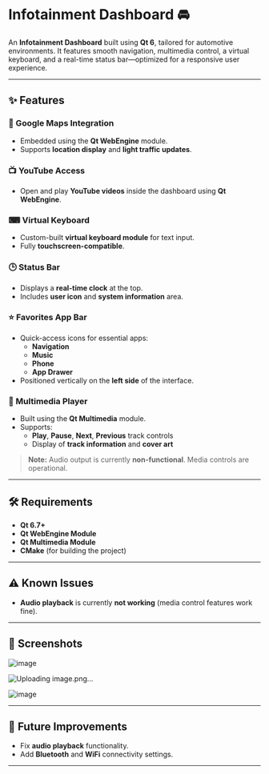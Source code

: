 # Infotainment Dashboard 🚘

An **Infotainment Dashboard** built using **Qt 6**, tailored for automotive environments. It features smooth navigation, multimedia control, a virtual keyboard, and a real-time status bar—optimized for a responsive user experience.

---

## ✨ Features

### 🚗 Google Maps Integration
- Embedded using the **Qt WebEngine** module.
- Supports **location display** and **light traffic updates**.

### 📺 YouTube Access
- Open and play **YouTube videos** inside the dashboard using **Qt WebEngine**.

### ⌨ Virtual Keyboard
- Custom-built **virtual keyboard module** for text input.
- Fully **touchscreen-compatible**.

### 🕒 Status Bar
- Displays a **real-time clock** at the top.
- Includes **user icon** and **system information** area.

### ⭐ Favorites App Bar
- Quick-access icons for essential apps:
  - **Navigation**
  - **Music**
  - **Phone**
  - **App Drawer**
- Positioned vertically on the **left side** of the interface.

### 🎵 Multimedia Player
- Built using the **Qt Multimedia** module.
- Supports:
  - **Play**, **Pause**, **Next**, **Previous** track controls
  - Display of **track information** and **cover art**

> **Note:** Audio output is currently **non-functional**. Media controls are operational.

---

## 🛠 Requirements

- **Qt 6.7+**
- **Qt WebEngine Module**
- **Qt Multimedia Module**
- **CMake** (for building the project)

---

## ⚠ Known Issues

- **Audio playback** is currently **not working** (media control features work fine).

---

## 📸 Screenshots

![image](https://github.com/user-attachments/assets/71e86688-725c-4491-9b5b-5bb26a6f64a7)

![Uploading image.png…]()

![image](https://github.com/user-attachments/assets/1fe465dd-1c9d-47bb-949c-2f04a13e36ba)


---

## 🌟 Future Improvements

- Fix **audio playback** functionality.
- Add **Bluetooth** and **WiFi** connectivity settings.

---


